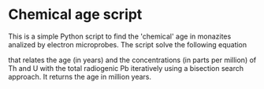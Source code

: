 # Chemical age script

This is a simple Python script to find the 'chemical' age in monazites analized by
electron microprobes. The script solve the following equation



that relates the age (in years) and the concentrations (in parts per million) of Th and U
with the total radiogenic Pb iteratively using a bisection search approach. It returns 
the age in million years.
